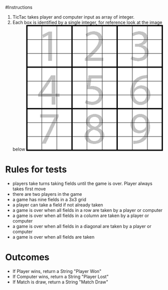 #Instructions


1. TicTac takes player and computer input as array of integer.
2. Each box is identified by a single integer, for reference look at the image below
![alt text](tictac.png8.png "Logo Title Text 1")

# Rules for tests

- players take turns taking fields until the game is over. Player  always takes first move
- there are two players in the game
- a game has nine fields in a 3x3 grid
- a player can take a field if not already taken 
- a game is over when all fields in a row are taken by a player or computer
- a game is over when all fields in a column are taken by a player or computer
- a game is over when all fields in a diagonal are taken by a player or computer
- a game is over when all fields are taken

# Outcomes

- If Player wins, return a String "Player Won"
- If Computer wins, return a String "Player Lost"
- If Match is draw, return a String "Match Draw"


